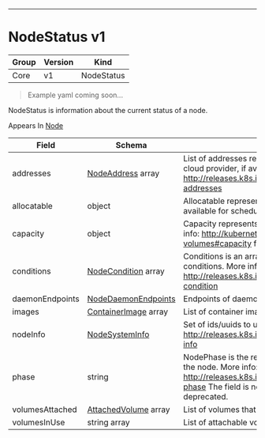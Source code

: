 

-----------
# NodeStatus v1

Group        | Version     | Kind
------------ | ---------- | -----------
Core | v1 | NodeStatus







> Example yaml coming soon...


NodeStatus is information about the current status of a node.

<aside class="notice">
Appears In <a href="#node-v1">Node</a> </aside>

Field        | Schema     | Description
------------ | ---------- | -----------
addresses | [NodeAddress](#nodeaddress-v1) array | List of addresses reachable to the node. Queried from cloud provider, if available. More info: http://releases.k8s.io/HEAD/docs/admin/node.md#node-addresses
allocatable | object | Allocatable represents the resources of a node that are available for scheduling. Defaults to Capacity.
capacity | object | Capacity represents the total resources of a node. More info: http://kubernetes.io/docs/user-guide/persistent-volumes#capacity for more details.
conditions | [NodeCondition](#nodecondition-v1) array | Conditions is an array of current observed node conditions. More info: http://releases.k8s.io/HEAD/docs/admin/node.md#node-condition
daemonEndpoints | [NodeDaemonEndpoints](#nodedaemonendpoints-v1) | Endpoints of daemons running on the Node.
images | [ContainerImage](#containerimage-v1) array | List of container images on this node
nodeInfo | [NodeSystemInfo](#nodesysteminfo-v1) | Set of ids/uuids to uniquely identify the node. More info: http://releases.k8s.io/HEAD/docs/admin/node.md#node-info
phase | string | NodePhase is the recently observed lifecycle phase of the node. More info: http://releases.k8s.io/HEAD/docs/admin/node.md#node-phase The field is never populated, and now is deprecated.
volumesAttached | [AttachedVolume](#attachedvolume-v1) array | List of volumes that are attached to the node.
volumesInUse | string array | List of attachable volumes in use (mounted) by the node.






